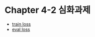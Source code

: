 # Chapter 4-2 심화과제

- [train loss](https://api.wandb.ai/links/jw3215/9gd6z9hu)
- [eval loss](https://api.wandb.ai/links/jw3215/sw39frma)